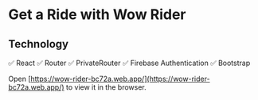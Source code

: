 # Get a Ride with Wow Rider

## Technology
✅ React
✅ Router
✅ PrivateRouter
✅ Firebase Authentication
✅ Bootstrap

Open [https://wow-rider-bc72a.web.app/](https://wow-rider-bc72a.web.app/) to view it in the browser.
